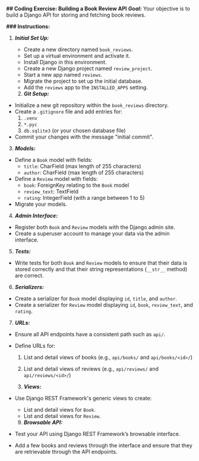 **## Coding Exercise: Building a Book Review API**
***Goal:*** 
Your objective is to build a Django API for storing and fetching book reviews.

**### Instructions:**

1. ***Initial Set Up:***
    - Create a new directory named `book_reviews`.
    - Set up a virtual environment and activate it.
    - Install Django in this environment.
    - Create a new Django project named `review_project`.
    - Start a new app named `reviews`.
    - Migrate the project to set up the initial database.
    - Add the `reviews` app to the `INSTALLED_APPS` setting.
    
    
    2. ***Git Setup:***

- Initialize a new git repository within the `book_reviews` directory.
- Create a `.gitignore` file and add entries for:
  1. `.venv`
  2. `*.pyc`
  3. `db.sqlite3` (or your chosen database file)
- Commit your changes with the message "initial commit".


3. ***Models:***
- Define a `Book` model with fields:
  - `title`: CharField (max length of 255 characters)
  - `author`: CharField (max length of 255 characters)
- Define a `Review` model with fields:
  - `book`: ForeignKey relating to the `Book` model
  - `review_text`: TextField
  - `rating`: IntegerField (with a range between 1 to 5)
- Migrate your models.


4. ***Admin Interface:***
- Register both `Book` and `Review` models with the Django admin site.
- Create a superuser account to manage your data via the admin interface.


5. ***Tests:***
- Write tests for both `Book` and `Review` models to ensure that their data is stored correctly and that their string representations (`__str__` method) are correct.


6. ***Serializers:***
- Create a serializer for `Book` model displaying `id`, `title`, and `author`.
- Create a serializer for `Review` model displaying `id`, `book`, `review_text`, and `rating`.


7. ***URLs:***
- Ensure all API endpoints have a consistent path such as `api/`.
- Define URLs for:
  1. List and detail views of books (e.g., `api/books/` and `api/books/<id>/`)
  2. List and detail views of reviews (e.g., `api/reviews/` and `api/reviews/<id>/`)
  
  
  8. ***Views:***
- Use Django REST Framework's generic views to create:
  - List and detail views for `Book`.
  - List and detail views for `Review`.
  
  
  9. ***Browsable API:***
- Test your API using Django REST Framework’s browsable interface. 
- Add a few books and reviews through the interface and ensure that they are retrievable through the API endpoints.
